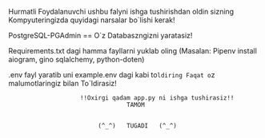 Hurmatli Foydalanuvchi ushbu falyni ishga tushirishdan oldin sizning Kompyuteringizda quyidagi narsalar bo`lishi kerak!

PostgreSQL-PGAdmin == O`z Databaszngizni yaratasiz!

Requirements.txt dagi hamma fayllarni yuklab oling (Masalan: Pipenv install aiogram, gino sqlalchemy, python-doten)

.env fayl yaratib uni example.env dagi kabi to`ldiring Faqat o`z malumotlaringiz bilan To`ldirasiz!

                        !!Oxirgi qadam app.py ni ishga tushirasiz!!
                                     TAMOM


                             (^_^)   TUGADI   (^_^)
